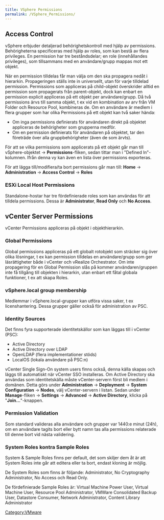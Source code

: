 ```yaml
---
title: VSphere Permissions
permalink: /VSphere_Permissions/
---
```


Access Control
--------------

vSphere erbjuder detaljerad behörighetskontroll med hjälp av
permissions. Behörigheterna specificeras med hjälp av roles, som kan
bestå av flera privileges. En permission har tre beståndsdelar; en role
(innehållandes privileges), som tillsammans med en användare/grupp
mappas mot ett objekt.

När en permission tilldelas får man välja om den ska propagera nedåt i
hierarkin. Propageringen ställs inte in universellt, utan för varje
tilldelad permission. Permissions som appliceras på child-objekt
överskrider alltid en permission som propagerats från parent-objekt,
dock kan enbart en permission explicit appliceras på ett objekt per
användare/grupp. Då två permissions ärvs till samma objekt, t ex vid en
kombination av arv från VM Folder och Resource Pool, kombineras de. Om
en användare är medlem i flera grupper som har olika Permissions på ett
objekt kan två saker hända:

-   Om inga permissions definierats för användaren direkt på objektet
    appliceras de behörigheter som grupperna medför.
-   Om en permission definierats för användaren på objektet, tar den
    företräde över alla gruppbehörigheter (även de som ärvts).

För att se vilka permissions som applicerats på ett objekt går man till
vSphere-objektet -\> **Permissions**-fliken, sedan tittar man i "Defined
In"-kolumnen. Ifrån denna vy kan även en lista över permissions
exporteras.

För att lägga till/modifiera/ta bort permissions går man till: **Home**
-\> **Administration** -\> **Access Control** -\> **Roles**

### ESXi Local Host Permissions

Standalone-hostar har tre fördefinierade roles som kan användas för att
tilldela permissions. Dessa är **Administrator**, **Read Only** och **No
Access**.

vCenter Server Permissions
--------------------------

vCenter Permissions appliceras på objekt i objekthierarkin.

### Global Permissions

Global permissions appliceras på ett globalt rotobjekt som sträcker sig
över olika lösningar, t ex kan permission tilldelas en användare/grupp
som ger läsrättigheter både i vCenter och vRealize Orchestrator. Om inte
propagering för en Global Permission slås på kommer användaren/gruppen
inte få tillgång till objekten i hierarkin, utan enbart ett fåtal
globala funktioner, t ex att skapa Roles.

### vSphere.local group membership

Medlemmar i vSphere.local-grupper kan utföra vissa saker, t ex
licenshantering. Dessa grupper gäller också för administration av PSC.

### Identity Sources

Det finns fyra supporterade identitetskällor som kan läggas till i
vCenter (PSC):

-   Active Directory
-   Active Directory over LDAP
-   OpenLDAP (flera implementationer stöds)
-   LocalOS (lokala användare på PSC:n)

vCenter Single Sign-On system users finns också, denna källa skapas och
läggs till automatiskt när vCenter SSO installeras. Om Active Directory
ska användas som identitetskälla måste vCenter-servern först bli medlem
i domänen. Detta görs under **Administration** -\> **Deployment** -\>
**System Configuration** -\> **Nodes**, välj vCenter-servern i listan.
Sedan under **Manage**-fliken -\> **Settings** -\> **Advanced** -\>
**Active Directory**, klicka på "**Join...**"-knappen.

### Permission Validation

Som standard valideras alla användare och grupper var 1440:e minut
(24h), om en användare tagits bort eller bytt namn tas alla permissions
relaterade till denne bort vid nästa validering.

### System Roles kontra Sample Roles

System & Sample Roles finns per default, det som skiljer dem åt är att
System Roles inte går att editera eller ta bort, endast kloning är
möjlig.

De System Roles som finns är följande: Administrator, No Cryptography
Administrator, No Access och Read Only.

De fördefinierade Sample Roles är: Virtual Machine Power User, Virtual
Machine User, Resource Pool Administrator, VMWare Consolidated Backup
User, Datastore Consumer, Network Administrator, Content Library
Administrator

[Category:VMware](/Category:VMware "wikilink")